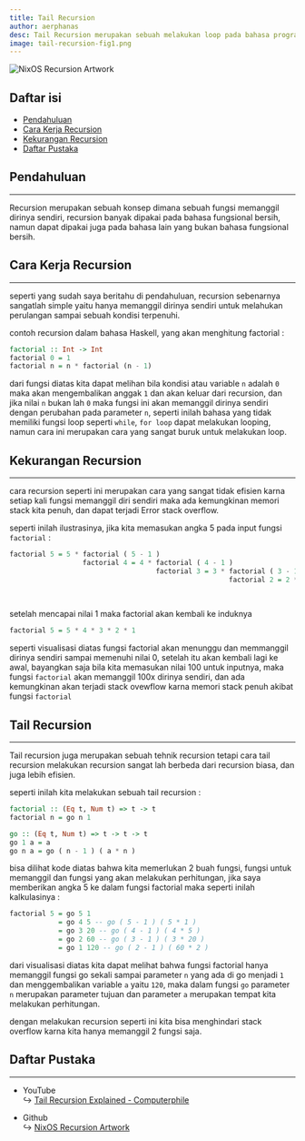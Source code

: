 ```yaml
---
title: Tail Recursion
author: aerphanas
desc: Tail Recursion merupakan sebuah melakukan loop pada bahasa program yang tidak mendukung looping, Tail Recursion juga lebih efisien dari Recursion biasa
image: tail-recursion-fig1.png
---
```


![NixOS Recursion Artwork](/images/tail-recursion-fig1.png "NixOS Recursion Artwork")

## Daftar isi

- [Pendahuluan](#pendahuluan)
- [Cara Kerja Recursion](#cara-kerja-recursion)
- [Kekurangan Recursion](#kekurangan-recursion)
- [Daftar Pustaka](#daftar-pustaka)

## Pendahuluan

---

Recursion merupakan sebuah konsep dimana sebuah fungsi memanggil dirinya sendiri, recursion banyak dipakai pada bahasa fungsional bersih, namun dapat dipakai juga pada bahasa lain yang bukan bahasa fungsional bersih.

## Cara Kerja Recursion

---

seperti yang sudah saya beritahu di pendahuluan, recursion sebenarnya sangatlah simple yaitu hanya memanggil dirinya sendiri untuk melahukan perulangan sampai sebuah kondisi terpenuhi.

contoh recursion dalam bahasa Haskell, yang akan menghitung factorial :

```haskell
factorial :: Int -> Int
factorial 0 = 1
factorial n = n * factorial (n - 1)
```

dari fungsi diatas kita dapat melihan bila kondisi atau variable `n` adalah `0` maka akan mengembalikan anggak `1` dan akan keluar dari recursion, dan jika nilai `n` bukan lah `0` maka fungsi ini akan memanggil dirinya sendiri dengan perubahan pada parameter `n`, seperti inilah bahasa yang tidak memiliki fungsi loop seperti `while`, `for loop` dapat melakukan looping, namun cara ini merupakan cara yang sangat buruk untuk melakukan loop.

## Kekurangan Recursion

---

cara recursion seperti ini merupakan cara yang sangat tidak efisien karna setiap kali fungsi memanggil diri sendiri maka ada kemungkinan memori stack kita penuh, dan dapat terjadi Error stack overflow.

seperti inilah ilustrasinya, jika kita memasukan angka 5 pada input fungsi `factorial` :

```haskell
factorial 5 = 5 * factorial ( 5 - 1 )
                  factorial 4 = 4 * factorial ( 4 - 1 )
                                    factorial 3 = 3 * factorial ( 3 - 1 )
                                                      factorial 2 = 2 * factorial ( 2 - 1 )
                                                                        factorial 1 = 1 * factorial ( 1 - 1 )
                                                                                          factorial 0 = 1
```

setelah mencapai nilai 1 maka factorial akan kembali ke induknya

```haskell
factorial 5 = 5 * 4 * 3 * 2 * 1
```

seperti visualisasi diatas fungsi factorial akan menunggu dan memmanggil dirinya sendiri sampai memenuhi nilai 0, setelah itu akan kembali lagi ke awal, bayangkan saja bila kita memasukan nilai 100 untuk inputnya, maka fungsi `factorial` akan memanggil 100x dirinya sendiri, dan ada kemungkinan akan terjadi stack ovewflow karna memori stack penuh akibat fungsi `factorial`

## Tail Recursion

---

Tail recursion juga merupakan sebuah tehnik recursion tetapi cara tail recursion melakukan recursion sangat lah berbeda dari recursion biasa, dan juga lebih efisien.

seperti inilah kita melakukan sebuah tail recursion :

```haskell
factorial :: (Eq t, Num t) => t -> t
factorial n = go n 1

go :: (Eq t, Num t) => t -> t -> t
go 1 a = a
go n a = go ( n - 1 ) ( a * n )
```

bisa dilihat kode diatas bahwa kita memerlukan 2 buah fungsi, fungsi untuk memanggil dan fungsi yang akan melakukan perhitungan, jika saya memberikan angka 5 ke dalam fungsi factorial maka seperti inilah kalkulasinya :

```haskell
factorial 5 = go 5 1
            = go 4 5 -- go ( 5 - 1 ) ( 5 * 1 )
            = go 3 20 -- go ( 4 - 1 ) ( 4 * 5 )
            = go 2 60 -- go ( 3 - 1 ) ( 3 * 20 )
            = go 1 120 -- go ( 2 - 1 ) ( 60 * 2 )
```

dari visualisasi diatas kita dapat melihat bahwa fungsi factorial hanya memanggil fungsi go sekali sampai parameter `n` yang ada di go menjadi `1` dan menggembalikan variable `a` yaitu `120`, maka dalam fungsi `go` parameter `n` merupakan parameter tujuan dan parameter `a` merupakan tempat kita melakukan perhitungan.

dengan melakukan recursion seperti ini kita bisa menghindari stack overflow karna kita hanya memanggil 2 fungsi saja.

## Daftar Pustaka

---

- YouTube  
↪ [Tail Recursion Explained - Computerphile](https://www.youtube.com/watch?v=_JtPhF8MshA&t=357s)  

- Github  
↪ [NixOS Recursion Artwork](https://github.com/NixOS/nixos-artwork)  
